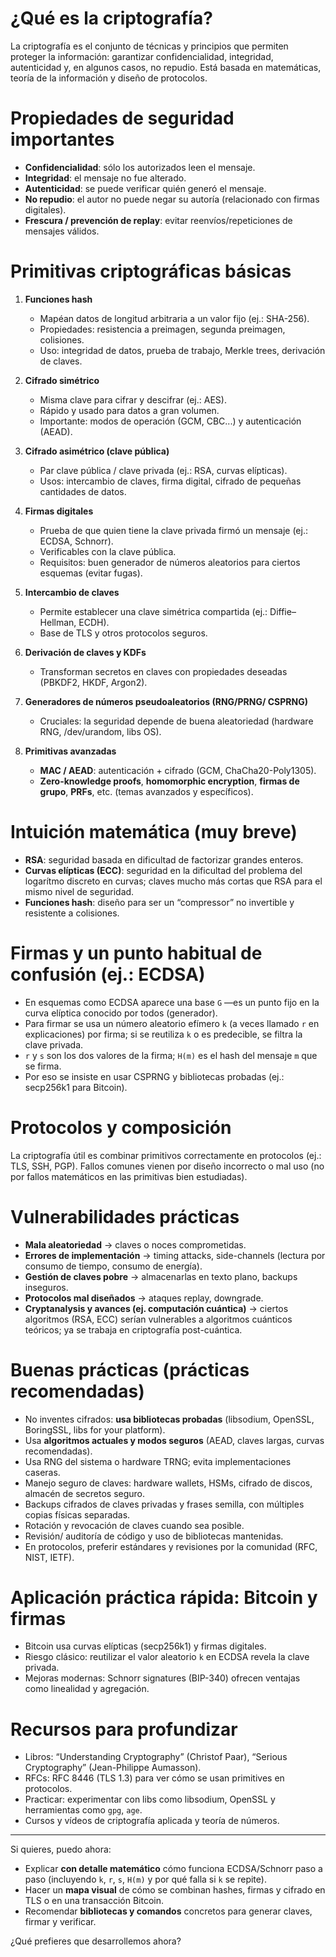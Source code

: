 # ¿Qué es la criptografía?

La criptografía es el conjunto de técnicas y principios que permiten proteger la información: garantizar confidencialidad, integridad, autenticidad y, en algunos casos, no repudio. Está basada en matemáticas, teoría de la información y diseño de protocolos.

# Propiedades de seguridad importantes

* **Confidencialidad**: sólo los autorizados leen el mensaje.
* **Integridad**: el mensaje no fue alterado.
* **Autenticidad**: se puede verificar quién generó el mensaje.
* **No repudio**: el autor no puede negar su autoría (relacionado con firmas digitales).
* **Frescura / prevención de replay**: evitar reenvíos/repeticiones de mensajes válidos.

# Primitivas criptográficas básicas

1. **Funciones hash**

   * Mapéan datos de longitud arbitraria a un valor fijo (ej.: SHA-256).
   * Propiedades: resistencia a preimagen, segunda preimagen, colisiones.
   * Uso: integridad de datos, prueba de trabajo, Merkle trees, derivación de claves.

2. **Cifrado simétrico**

   * Misma clave para cifrar y descifrar (ej.: AES).
   * Rápido y usado para datos a gran volumen.
   * Importante: modos de operación (GCM, CBC...) y autenticación (AEAD).

3. **Cifrado asimétrico (clave pública)**

   * Par clave pública / clave privada (ej.: RSA, curvas elípticas).
   * Usos: intercambio de claves, firma digital, cifrado de pequeñas cantidades de datos.

4. **Firmas digitales**

   * Prueba de que quien tiene la clave privada firmó un mensaje (ej.: ECDSA, Schnorr).
   * Verificables con la clave pública.
   * Requisitos: buen generador de números aleatorios para ciertos esquemas (evitar fugas).

5. **Intercambio de claves**

   * Permite establecer una clave simétrica compartida (ej.: Diffie–Hellman, ECDH).
   * Base de TLS y otros protocolos seguros.

6. **Derivación de claves y KDFs**

   * Transforman secretos en claves con propiedades deseadas (PBKDF2, HKDF, Argon2).

7. **Generadores de números pseudoaleatorios (RNG/PRNG/ CSPRNG)**

   * Cruciales: la seguridad depende de buena aleatoriedad (hardware RNG, /dev/urandom, libs OS).

8. **Primitivas avanzadas**

   * **MAC / AEAD**: autenticación + cifrado (GCM, ChaCha20-Poly1305).
   * **Zero-knowledge proofs**, **homomorphic encryption**, **firmas de grupo**, **PRFs**, etc. (temas avanzados y específicos).

# Intuición matemática (muy breve)

* **RSA**: seguridad basada en dificultad de factorizar grandes enteros.
* **Curvas elípticas (ECC)**: seguridad en la dificultad del problema del logarítmo discreto en curvas; claves mucho más cortas que RSA para el mismo nivel de seguridad.
* **Funciones hash**: diseño para ser un “compressor” no invertible y resistente a colisiones.

# Firmas y un punto habitual de confusión (ej.: ECDSA)

* En esquemas como ECDSA aparece una base `G` —es un punto fijo en la curva elíptica conocido por todos (generador).
* Para firmar se usa un número aleatorio efímero `k` (a veces llamado `r` en explicaciones) por firma; si se reutiliza `k` o es predecible, se filtra la clave privada.
* `r` y `s` son los dos valores de la firma; `H(m)` es el hash del mensaje `m` que se firma.
* Por eso se insiste en usar CSPRNG y bibliotecas probadas (ej.: secp256k1 para Bitcoin).

# Protocolos y composición

La criptografía útil es combinar primitivos correctamente en protocolos (ej.: TLS, SSH, PGP). Fallos comunes vienen por diseño incorrecto o mal uso (no por fallos matemáticos en las primitivas bien estudiadas).

# Vulnerabilidades prácticas

* **Mala aleatoriedad** → claves o noces comprometidas.
* **Errores de implementación** → timing attacks, side-channels (lectura por consumo de tiempo, consumo de energía).
* **Gestión de claves pobre** → almacenarlas en texto plano, backups inseguros.
* **Protocolos mal diseñados** → ataques replay, downgrade.
* **Cryptanalysis y avances (ej. computación cuántica)** → ciertos algoritmos (RSA, ECC) serían vulnerables a algoritmos cuánticos teóricos; ya se trabaja en criptografía post-cuántica.

# Buenas prácticas (prácticas recomendadas)

* No inventes cifrados: **usa bibliotecas probadas** (libsodium, OpenSSL, BoringSSL, libs for your platform).
* Usa **algoritmos actuales y modos seguros** (AEAD, claves largas, curvas recomendadas).
* Usa RNG del sistema o hardware TRNG; evita implementaciones caseras.
* Manejo seguro de claves: hardware wallets, HSMs, cifrado de discos, almacén de secretos seguro.
* Backups cifrados de claves privadas y frases semilla, con múltiples copias físicas separadas.
* Rotación y revocación de claves cuando sea posible.
* Revisión/ auditoría de código y uso de bibliotecas mantenidas.
* En protocolos, preferir estándares y revisiones por la comunidad (RFC, NIST, IETF).

# Aplicación práctica rápida: Bitcoin y firmas

* Bitcoin usa curvas elípticas (secp256k1) y firmas digitales.
* Riesgo clásico: reutilizar el valor aleatorio `k` en ECDSA revela la clave privada.
* Mejoras modernas: Schnorr signatures (BIP-340) ofrecen ventajas como linealidad y agregación.

# Recursos para profundizar

* Libros: “Understanding Cryptography” (Christof Paar), “Serious Cryptography” (Jean-Philippe Aumasson).
* RFCs: RFC 8446 (TLS 1.3) para ver cómo se usan primitives en protocolos.
* Practicar: experimentar con libs como libsodium, OpenSSL y herramientas como `gpg`, `age`.
* Cursos y vídeos de criptografía aplicada y teoría de números.

---

Si quieres, puedo ahora:

* Explicar **con detalle matemático** cómo funciona ECDSA/Schnorr paso a paso (incluyendo `k`, `r`, `s`, `H(m)` y por qué falla si `k` se repite).
* Hacer un **mapa visual** de cómo se combinan hashes, firmas y cifrado en TLS o en una transacción Bitcoin.
* Recomendar **bibliotecas y comandos** concretos para generar claves, firmar y verificar.

¿Qué prefieres que desarrollemos ahora?
